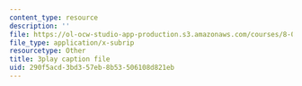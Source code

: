 ```yaml
---
content_type: resource
description: ''
file: https://ol-ocw-studio-app-production.s3.amazonaws.com/courses/8-03sc-physics-iii-vibrations-and-waves-fall-2016/290f5acd3bd357eb8b53506108d821eb_b1eKhyC9TTo.vtt
file_type: application/x-subrip
resourcetype: Other
title: 3play caption file
uid: 290f5acd-3bd3-57eb-8b53-506108d821eb
---
```

